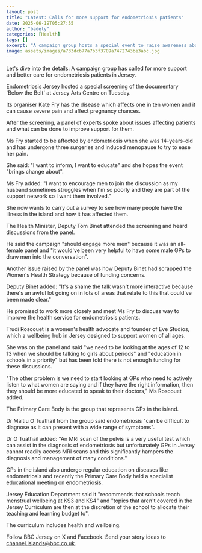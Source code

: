 ```yaml
---
layout: post
title: "Latest: Calls for more support for endometriosis patients"
date: 2025-06-19T05:27:55
author: "badely"
categories: [Health]
tags: []
excerpt: "A campaign group hosts a special event to raise awareness about how the disease affects women."
image: assets/images/a733dcb77a7b3f3789a7472743be3abc.jpg
---
```


Let's dive into the details: A campaign group has called for more support and better care for endometriosis patients in Jersey.

Endometriosis Jersey hosted a special screening of the documentary 'Below the Belt' at Jersey Arts Centre on Tuesday.

Its organiser Kate Fry has the disease which affects one in ten women and it can cause severe pain and affect pregnancy chances.

After the screening, a panel of experts spoke about issues affecting patients and what can be done to improve support for them.

Ms Fry started to be affected by endometriosis when she was 14-years-old and has undergone three surgeries and induced menopause to try to ease her pain.

She said: "I want to inform, I want to educate" and she hopes the event "brings change about".

Ms Fry added: "I want to encourage men to join the discussion as my husband sometimes struggles when I'm so poorly and they are part of the support network so I want them involved."

She now wants to carry out a survey to see how many people have the illness in the island and how it has affected them.

The Health Minister, Deputy Tom Binet attended the screening and heard discussions from the panel.

He said the campaign "should engage more men" because it was an all-female panel and "it would've been very helpful to have some male GPs to draw men into the conversation".

Another issue raised by the panel was how Deputy Binet had scrapped the Women's Health Strategy because of funding concerns.

Deputy Binet added: "It's a shame the talk wasn't more interactive because there's an awful lot going on in lots of areas that relate to this that could've been made clear."

He promised to work more closely and meet Ms Fry to discuss way to improve the health service for endometriosis patients.

Trudi Roscouet is a women's health advocate and founder of Eve Studios, which a wellbeing hub in Jersey designed to support women of all ages.

She was on the panel and said "we need to be looking at the ages of 12 to 13 when we should be talking to girls about periods" and "education in schools in a priority" but has been told there is not enough funding for these discussions.

"The other problem is we need to start looking at GPs who need to actively listen to what women are saying and if they have the right information, then they should be more educated to speak to their doctors," Ms Roscouet added.

The Primary Care Body is the group that represents GPs in the island.

Dr Maitiu O Tuathail from the group said endometriosis "can be difficult to diagnose as it can present with a wide range of symptoms".

Dr O Tuathail added: "An MRI scan of the pelvis is a very useful test which can assist in the diagnosis of endometriosis but unfortunately GPs in Jersey cannot readily access MRI scans and this significantly hampers the diagnosis and management of many conditions."

GPs in the island also undergo regular education on diseases like endometriosis and recently the Primary Care Body held a specialist educational meeting on endometriosis.

Jersey Education Department said it "recommends that schools teach menstrual wellbeing at KS3 and KS4" and "topics that aren't covered in the Jersey Curriculum are then at the discretion of the school to allocate their teaching and learning budget to".

The curriculum includes health and wellbeing.

Follow BBC Jersey on X and Facebook. Send your story ideas to channel.islands@bbc.co.uk.

